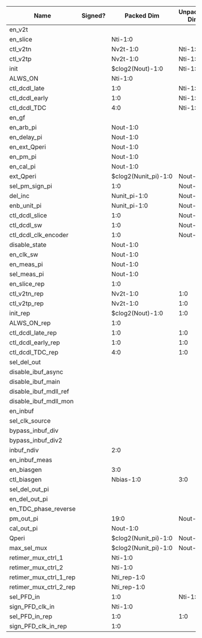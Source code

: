 | Name                       | Signed? | Packed Dim             | Unpacked Dim | Clock Domain | JTAG Dir | Reset Val          |
|----------------------------|---------|------------------------|--------------|--------------|----------|--------------------|
| en_v2t                     |         |                        |              | Test         | out      | 0                  |
| en_slice                   |         | Nti-1:0                |              | Test         | out      | 'hFFFF             |
| ctl_v2tn                   |         | Nv2t-1:0               | Nti-1:0      | Test         | out      | 7                  |
| ctl_v2tp                   |         | Nv2t-1:0               | Nti-1:0      | Test         | out      | 7                  |
| init                       |         | $clog2(Nout)-1:0       | Nti-1:0      | Test         | out      | 0                  |
| ALWS_ON                    |         | Nti-1:0                |              | Test         | out      | 0                  |
| ctl_dcdl_late              |         | 1:0                    | Nti-1:0      | Test         | out      | 0                  |
| ctl_dcdl_early             |         | 1:0                    | Nti-1:0      | Test         | out      | 0                  |
| ctl_dcdl_TDC               |         | 4:0                    | Nti-1:0      | Test         | out      | 0                  |
| en_gf                      |         |                        |              | Test         | out      | 0                  |
| en_arb_pi                  |         | Nout-1:0               |              | Test         | out      | 'hF                |
| en_delay_pi                |         | Nout-1:0               |              | Test         | out      | 'hF                |
| en_ext_Qperi               |         | Nout-1:0               |              | Test         | out      | 0                  |
| en_pm_pi                   |         | Nout-1:0               |              | Test         | out      | 0                  |
| en_cal_pi                  |         | Nout-1:0               |              | Test         | out      | 0                  |
| ext_Qperi                  |         | $clog2(Nunit_pi)-1:0   | Nout-1:0     | Test         | out      | 17                 |
| sel_pm_sign_pi             |         | 1:0                    | Nout-1:0     | Test         | out      | 0                  |
| del_inc                    |         | Nunit_pi-1:0           | Nout-1:0     | Test         | out      | 0                  |
| enb_unit_pi                |         | Nunit_pi-1:0           | Nout-1:0     | Test         | out      | 0                  |
| ctl_dcdl_slice             |         | 1:0                    | Nout-1:0     | Test         | out      | 0                  |
| ctl_dcdl_sw                |         | 1:0                    | Nout-1:0     | Test         | out      | 0                  |
| ctl_dcdl_clk_encoder       |         | 1:0                    | Nout-1:0     | Test         | out      | 0                  |
| disable_state              |         | Nout-1:0               |              | Test         | out      | 0                  |
| en_clk_sw                  |         | Nout-1:0               |              | Test         | out      | 'hF                |
| en_meas_pi                 |         | Nout-1:0               |              | Test         | out      | 0                  |
| sel_meas_pi                |         | Nout-1:0               |              | Test         | out      | 0                  |
| en_slice_rep               |         | 1:0                    |              | Test         | out      | 0                  |
| ctl_v2tn_rep               |         | Nv2t-1:0               | 1:0          | Test         | out      | 6                  |
| ctl_v2tp_rep               |         | Nv2t-1:0               | 1:0          | Test         | out      | 6                  |
| init_rep                   |         | $clog2(Nout)-1:0       | 1:0          | Test         | out      | 0                  |
| ALWS_ON_rep                |         | 1:0                    |              | Test         | out      | 0                  |
| ctl_dcdl_late_rep          |         | 1:0                    | 1:0          | Test         | out      | 0                  |
| ctl_dcdl_early_rep         |         | 1:0                    | 1:0          | Test         | out      | 0                  |
| ctl_dcdl_TDC_rep           |         | 4:0                    | 1:0          | Test         | out      | 0                  |
| sel_del_out                |         |                        |              | Test         | out      | 0                  |
| disable_ibuf_async         |         |                        |              | Test         | out      | 1                  |
| disable_ibuf_main          |         |                        |              | Test         | out      | 0                  |
| disable_ibuf_mdll_ref      |         |                        |              | Test         | out      | 1                  |
| disable_ibuf_mdll_mon      |         |                        |              | Test         | out      | 1                  |
| en_inbuf                   |         |                        |              | Test         | out      | 0                  |
| sel_clk_source             |         |                        |              | Test         | out      | 0                  |
| bypass_inbuf_div           |         |                        |              | Test         | out      | 1                  |
| bypass_inbuf_div2          |         |                        |              | Test         | out      | 0                  |
| inbuf_ndiv                 |         | 2:0                    |              | Test         | out      | 0                  |
| en_inbuf_meas              |         |                        |              | Test         | out      | 0                  |
| en_biasgen                 |         | 3:0                    |              | Test         | out      | 1                  |
| ctl_biasgen                |         | Nbias-1:0              | 3:0          | Test         | out      | 7                  |
| sel_del_out_pi             |         |                        |              | Test         | out      | 0                  |
| en_del_out_pi              |         |                        |              | Test         | out      | 0                  |
| en_TDC_phase_reverse       |         |                        |              | Test         | out      | 0                  |
| pm_out_pi                  |         | 19:0                   | Nout-1:0     | System       | in       |                    |
| cal_out_pi                 |         | Nout-1:0               |              | System       | in       |                    |
| Qperi                      |         | $clog2(Nunit_pi)-1:0   | Nout-1:0     | System       | in       |                    |
| max_sel_mux 				 |         | $clog2(Nunit_pi)-1:0   | Nout-1:0     | System       | in       |                    |
| retimer_mux_ctrl_1         |         | Nti-1:0                |              | Test         | out      | 'b0000111111110000 |
| retimer_mux_ctrl_2         |         | Nti-1:0                |              | Test         | out      | 'b1111000000000000 |
| retimer_mux_ctrl_1_rep     |         | Nti_rep-1:0            |              | Test         | out      | 'b11               |
| retimer_mux_ctrl_2_rep     |         | Nti_rep-1:0            |              | Test         | out      | 'b11               |
| sel_PFD_in                 |         | 1:0 		            | Nti-1:0      | Test         | out      | 0 	              |
| sign_PFD_clk_in            |         | Nti-1:0	            | 		       | Test         | out      | 0 	              |
| sel_PFD_in_rep             |         | 1:0 		            | 1:0	       | Test         | out      | 0 	              |
| sign_PFD_clk_in_rep        |         | 1:0 		            | 		       | Test         | out      | 0 	              |

